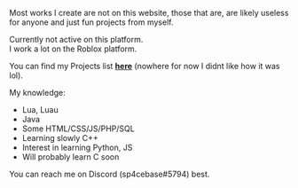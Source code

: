 Most works I create are not on this website, those that are, are likely useless for anyone and just fun projects from myself.

Currently not active on this platform.<br/>
I work a lot on the Roblox platform.

You can find my Projects list <b><a href="https://github.com/users/spacecr4zygamer/projects/1">here</a></b> (nowhere for now I didnt like how it was lol).

My knowledge:
- Lua, Luau
- Java
- Some HTML/CSS/JS/PHP/SQL
- Learning slowly C++
- Interest in learning Python, JS
- Will probably learn C soon

You can reach me on Discord (sp4cebase#5794) best.
